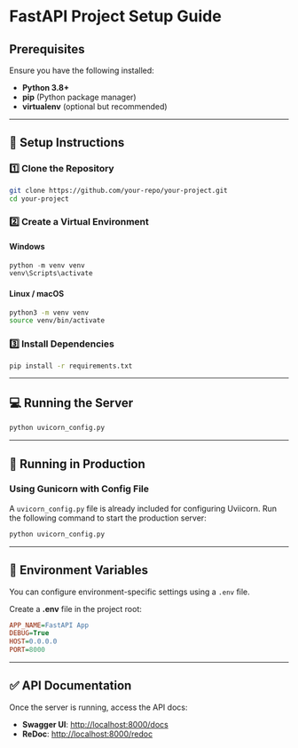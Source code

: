 # FastAPI Project Setup Guide

## Prerequisites

Ensure you have the following installed:
- **Python 3.8+**
- **pip** (Python package manager)
- **virtualenv** (optional but recommended)

---

## 🚀 Setup Instructions

### 1️⃣ Clone the Repository
```bash
git clone https://github.com/your-repo/your-project.git
cd your-project
```

### 2️⃣ Create a Virtual Environment
#### Windows
```powershell
python -m venv venv
venv\Scripts\activate
```

#### Linux / macOS
```bash
python3 -m venv venv
source venv/bin/activate
```

### 3️⃣ Install Dependencies
```bash
pip install -r requirements.txt
```

---

## 💻 Running the Server
```bash
python uvicorn_config.py
```

---

## 🚀 Running in Production

### **Using Gunicorn with Config File**

A `uvicorn_config.py` file is already included for configuring Uviicorn. Run the following command to start the production server:

```bash
python uvicorn_config.py
```

---

## 🔧 Environment Variables
You can configure environment-specific settings using a `.env` file.

Create a **.env** file in the project root:
```ini
APP_NAME=FastAPI App
DEBUG=True
HOST=0.0.0.0
PORT=8000
```

---


## ✅ API Documentation
Once the server is running, access the API docs:
- **Swagger UI**: [http://localhost:8000/docs](http://localhost:8000/docs)
- **ReDoc**: [http://localhost:8000/redoc](http://localhost:8000/redoc)